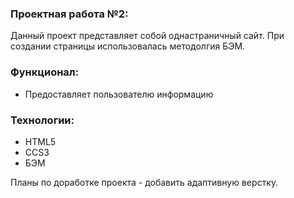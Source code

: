 ### Проектная работа №2:

Данный проект представляет собой однастраничный сайт. При создании страницы использовалась методолгия БЭМ.

### Функционал:
* Предоставляет пользователю информацию

### Технологии:
* HTML5
* CCS3
* БЭМ

Планы по доработке проекта - добавить адаптивную верстку.
